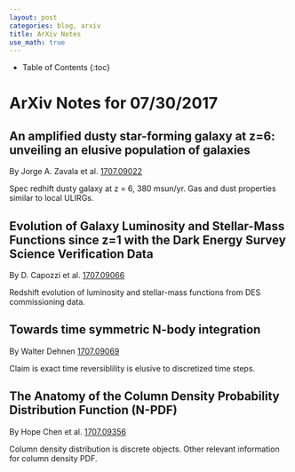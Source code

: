 ```yaml
---
layout: post
categories: blog, arxiv
title: ArXiv Notes
use_math: true
---
```


* Table of Contents
{:toc}


# ArXiv Notes for 07/30/2017

## An amplified dusty star-forming galaxy at z=6: unveiling an elusive population of galaxies

By Jorge A. Zavala et al. [1707.09022](https://arxiv.org/abs/1707.09022)

Spec redhift dusty galaxy at z = 6, 380 msun/yr.  Gas and dust properties similar to
local ULIRGs.

## Evolution of Galaxy Luminosity and Stellar-Mass Functions since z=1 with the Dark Energy Survey Science Verification Data

By D. Capozzi et al. [1707.09066](https://arxiv.org/abs/1707.09066)

Redshift evolution of luminosity and stellar-mass functions from DES commissioning data.

## Towards time symmetric N-body integration


By Walter Dehnen [1707.09069](https://arxiv.org/abs/1707.09069)

Claim is exact time reversiblility is elusive to discretized time steps.


## The Anatomy of the Column Density Probability Distribution Function (N-PDF)

By Hope Chen et al.  [1707.09356](https://arxiv.org/abs/1707.09356)

Column density distribution is discrete objects.  Other relevant information for column density PDF.

